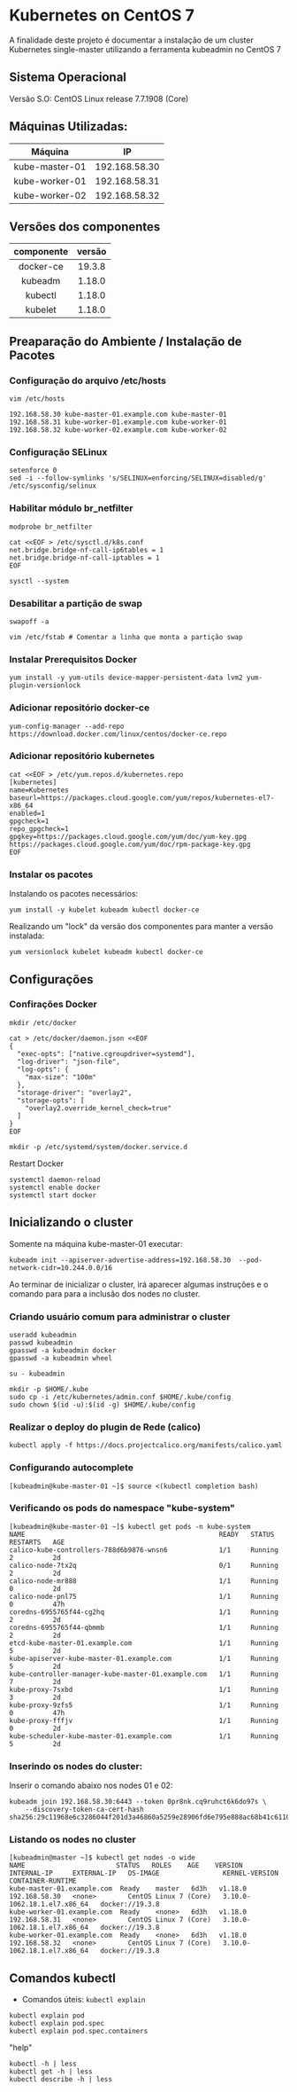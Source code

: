 # Kubernetes on CentOS 7
A finalidade deste projeto é documentar a instalação de um cluster Kubernetes single-master utilizando a ferramenta kubeadmin no CentOS 7

## Sistema Operacional
Versão S.O: CentOS Linux release 7.7.1908 (Core)

## Máquinas Utilizadas:

|    Máquina     |      IP       |
| :------------: | :-----------: |
| kube-master-01 | 192.168.58.30 |
| kube-worker-01 | 192.168.58.31 |
| kube-worker-02 | 192.168.58.32 |


## Versões dos componentes
| componente | versão   |
| :---------:| :------: |
| docker-ce  | 19.3.8   |
| kubeadm    | 1.18.0   |
| kubectl    | 1.18.0   | 
| kubelet    | 1.18.0   |


## Preaparação do Ambiente / Instalação de Pacotes
### Configuração do arquivo /etc/hosts
```
vim /etc/hosts

192.168.58.30 kube-master-01.example.com kube-master-01
192.168.58.31 kube-worker-01.example.com kube-worker-01
192.168.58.32 kube-worker-02.example.com kube-worker-02
```


### Configuração SELinux
```
setenforce 0
sed -i --follow-symlinks 's/SELINUX=enforcing/SELINUX=disabled/g' /etc/sysconfig/selinux
```

### Habilitar módulo br_netfilter
```
modprobe br_netfilter
```
```
cat <<EOF > /etc/sysctl.d/k8s.conf
net.bridge.bridge-nf-call-ip6tables = 1
net.bridge.bridge-nf-call-iptables = 1
EOF

sysctl --system

```
### Desabilitar a partição de swap
```
swapoff -a
```

```
vim /etc/fstab # Comentar a linha que monta a partição swap
```

### Instalar Prerequisitos Docker
```
yum install -y yum-utils device-mapper-persistent-data lvm2 yum-plugin-versionlock
```
### Adicionar repositório docker-ce
```
yum-config-manager --add-repo https://download.docker.com/linux/centos/docker-ce.repo
```

### Adicionar repositório kubernetes
```
cat <<EOF > /etc/yum.repos.d/kubernetes.repo
[kubernetes]
name=Kubernetes
baseurl=https://packages.cloud.google.com/yum/repos/kubernetes-el7-x86_64
enabled=1
gpgcheck=1
repo_gpgcheck=1
gpgkey=https://packages.cloud.google.com/yum/doc/yum-key.gpg https://packages.cloud.google.com/yum/doc/rpm-package-key.gpg
EOF
```


### Instalar os pacotes 

Instalando os pacotes necessários:

```
yum install -y kubelet kubeadm kubectl docker-ce
```

Realizando um "lock" da versão dos componentes para manter a versão instalada:

```
yum versionlock kubelet kubeadm kubectl docker-ce
```

## Configurações
### Confirações Docker
```
mkdir /etc/docker
```

```
cat > /etc/docker/daemon.json <<EOF
{
  "exec-opts": ["native.cgroupdriver=systemd"],
  "log-driver": "json-file",
  "log-opts": {
    "max-size": "100m"
  },
  "storage-driver": "overlay2",
  "storage-opts": [
    "overlay2.override_kernel_check=true"
  ]
}
EOF
```

```
mkdir -p /etc/systemd/system/docker.service.d
```

Restart Docker

```
systemctl daemon-reload 
systemctl enable docker  
systemctl start docker  
```



## Inicializando o cluster

Somente na máquina kube-master-01 executar:
```
kubeadm init --apiserver-advertise-address=192.168.58.30  --pod-network-cidr=10.244.0.0/16
```

Ao terminar de inicializar o cluster, irá aparecer algumas instruções e o comando para para a inclusão dos nodes no cluster.


### Criando usuário comum para administrar o cluster
```
useradd kubeadmin
passwd kubeadmin
gpasswd -a kubeadmin docker
gpasswd -a kubeadmin wheel
```

```
su - kubeadmin
```

```
mkdir -p $HOME/.kube
sudo cp -i /etc/kubernetes/admin.conf $HOME/.kube/config
sudo chown $(id -u):$(id -g) $HOME/.kube/config

```

### Realizar o deploy do plugin de Rede (calico)
```
kubectl apply -f https://docs.projectcalico.org/manifests/calico.yaml
```

### Configurando autocomplete
```
[kubeadmin@kube-master-01 ~]$ source <(kubectl completion bash)
```



### Verificando os pods do namespace "kube-system"
```
[kubeadmin@kube-master-01 ~]$ kubectl get pods -n kube-system 
NAME                                                 READY   STATUS    RESTARTS   AGE
calico-kube-controllers-788d6b9876-wnsn6             1/1     Running   2          2d
calico-node-7tx2q                                    0/1     Running   2          2d
calico-node-mr888                                    1/1     Running   0          2d
calico-node-pnl75                                    1/1     Running   0          47h
coredns-6955765f44-cg2hq                             1/1     Running   2          2d
coredns-6955765f44-qbmmb                             1/1     Running   2          2d
etcd-kube-master-01.example.com                      1/1     Running   5          2d
kube-apiserver-kube-master-01.example.com            1/1     Running   5          2d
kube-controller-manager-kube-master-01.example.com   1/1     Running   7          2d
kube-proxy-7sxbd                                     1/1     Running   3          2d
kube-proxy-9zfs5                                     1/1     Running   0          47h
kube-proxy-fffjv                                     1/1     Running   0          2d
kube-scheduler-kube-master-01.example.com            1/1     Running   5          2d
```


### Inserindo os nodes do cluster:

Inserir o comando abaixo nos nodes 01 e 02:

```
kubeadm join 192.168.58.30:6443 --token 0pr8nk.cq9ruhct6k6do97s \
    --discovery-token-ca-cert-hash sha256:29c11968e6c3286044f201d3a46860a5259e28906fd6e795e888ac68b41c6110 
```


### Listando os nodes no cluster
```
[kubeadmin@master ~]$ kubectl get nodes -o wide
NAME                       STATUS   ROLES    AGE    VERSION   INTERNAL-IP     EXTERNAL-IP   OS-IMAGE                KERNEL-VERSION                CONTAINER-RUNTIME
kube-master-01.example.com  Ready    master   6d3h   v1.18.0   192.168.58.30   <none>        CentOS Linux 7 (Core)   3.10.0-1062.18.1.el7.x86_64   docker://19.3.8
kube-worker-01.example.com  Ready    <none>   6d3h   v1.18.0   192.168.58.31   <none>        CentOS Linux 7 (Core)   3.10.0-1062.18.1.el7.x86_64   docker://19.3.8
kube-worker-01.example.com  Ready    <none>   6d3h   v1.18.0   192.168.58.32   <none>        CentOS Linux 7 (Core)   3.10.0-1062.18.1.el7.x86_64   docker://19.3.8
```


## Comandos kubectl
 - Comandos úteis:
   `kubectl explain`

```
kubectl explain pod
kubectl explain pod.spec
kubectl explain pod.spec.containers
```


"help"
```
kubectl -h | less
kubectl get -h | less
kubectl describe -h | less
```
